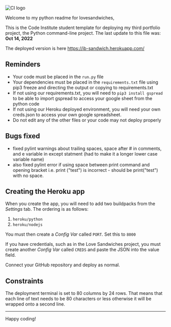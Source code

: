 ![CI logo](https://codeinstitute.s3.amazonaws.com/fullstack/ci_logo_small.png)

Welcome to my python readme for lovesandwiches,

This is the Code Institute student template for deploying my third portfolio project, the Python command-line project. 
The last update to this file was: **Oct 14, 2022**

The deployed version is here https://ib-sandwich.herokuapp.com/ 

## Reminders

* Your code must be placed in the `run.py` file
* Your dependencies must be placed in the `requirements.txt` file using pip3 freeze and directing the output or copying to requirements.txt
* If not using our requirements.txt, you will need to `pip3 install gspread` to be able to import gspread to access your google sheet from the python code
* If not using our Heroku deployed environment, you will need your own creds.json to access your own google spreadsheet.
* Do not edit any of the other files or your code may not deploy properly

## Bugs fixed
* fixed pylint warnings about trailing spaces, space after # in comments, and e variable in except statment (had to make it a longer lower case variable name)
* also fixed pylint error if using space between print command and opening bracket i.e. print ("test") is incorrect - should be print("test") with no space.

## Creating the Heroku app

When you create the app, you will need to add two buildpacks from the _Settings_ tab. The ordering is as follows:
 
1. `heroku/python`
2. `heroku/nodejs`

You must then create a _Config Var_ called `PORT`. Set this to `8000`

If you have credentials, such as in the Love Sandwiches project, you must create another _Config Var_ called `CREDS` and paste the JSON into the value field.

Connect your GitHub repository and deploy as normal.

## Constraints

The deployment terminal is set to 80 columns by 24 rows. That means that each line of text needs to be 80 characters or less otherwise it will be wrapped onto a second line.

-----
Happy coding!